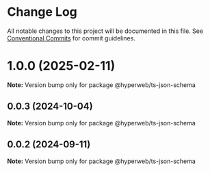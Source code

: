 # Change Log

All notable changes to this project will be documented in this file.
See [Conventional Commits](https://conventionalcommits.org) for commit guidelines.

# 1.0.0 (2025-02-11)

**Note:** Version bump only for package @hyperweb/ts-json-schema

## 0.0.3 (2024-10-04)

**Note:** Version bump only for package @hyperweb/ts-json-schema

## 0.0.2 (2024-09-11)

**Note:** Version bump only for package @hyperweb/ts-json-schema
